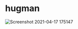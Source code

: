 # hugman

![Screenshot 2021-04-17 175147](https://github.com/sevilgenysf/Movie-TicketReservation/blob/master/movieticket.png?raw=true)

